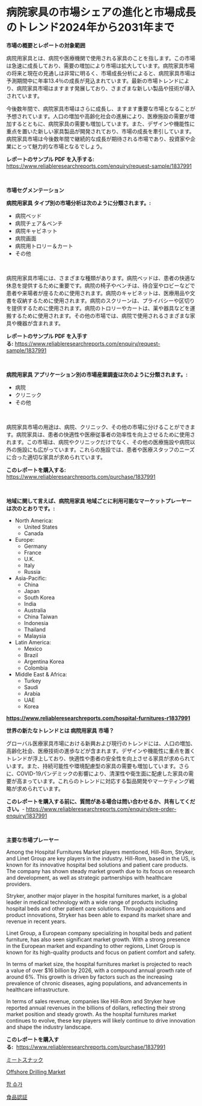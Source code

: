 <p><h1>病院家具の市場シェアの進化と市場成長のトレンド2024年から2031年まで</h1></p><p><strong>市場の概要とレポートの対象範囲</strong></p>
<p><p>病院用家具とは、病院や医療機関で使用される家具のことを指します。この市場は急速に成長しており、需要の増加により市場は拡大しています。病院家具市場の将来と現在の見通しは非常に明るく、市場成長分析によると、病院家具市場は予測期間中に年率13.4％の成長が見込まれています。最新の市場トレンドにより、病院家具市場はますます発展しており、さまざまな新しい製品や技術が導入されています。</p><p>今後数年間で、病院家具市場はさらに成長し、ますます重要な市場となることが予想されています。人口の増加や高齢化社会の進展により、医療施設の需要が増加するとともに、病院家具の需要も増加しています。また、デザインや機能性に重点を置いた新しい家具製品が開発されており、市場の成長を牽引しています。病院家具市場は今後数年間で継続的な成長が期待される市場であり、投資家や企業にとって魅力的な市場となるでしょう。</p></p>
<p><strong>レポートのサンプル PDF を入手する:</strong> <a href="https://www.reliableresearchreports.com/enquiry/request-sample/1837991">https://www.reliableresearchreports.com/enquiry/request-sample/1837991</a></p>
<p>&nbsp;</p>
<p><strong>市場セグメンテーション</strong></p>
<p><strong>病院用家具 タイプ別の市場分析は次のように分類されます。:</strong></p>
<p><ul><li>病院ベッド</li><li>病院チェア＆ベンチ</li><li>病院キャビネット</li><li>病院画面</li><li>病院用トロリー＆カート</li><li>その他</li></ul></p>
<p>&nbsp;</p>
<p><p>病院用家具市場には、さまざまな種類があります。病院ベッドは、患者の快適な休息を提供するために重要です。病院の椅子やベンチは、待合室やロビーなどで患者や来場者が座るために使用されます。病院のキャビネットは、医療用品や文書を収納するために使用されます。病院のスクリーンは、プライバシーや区切りを提供するために使用されます。病院のトロリーやカートは、薬や器具などを運搬するために使用されます。その他の市場では、病院で使用されるさまざまな家具や機器が含まれます。</p></p>
<p><strong>レポートのサンプル PDF を入手する:</strong>&nbsp;<a href="https://www.reliableresearchreports.com/enquiry/request-sample/1837991">https://www.reliableresearchreports.com/enquiry/request-sample/1837991</a></p>
<p>&nbsp;</p>
<p><strong> 病院用家具 アプリケーション別の市場産業調査は次のように分類されます。:</strong></p>
<p><ul><li>病院</li><li>クリニック</li><li>その他</li></ul></p>
<p>&nbsp;</p>
<p><p>病院家具市場の用途は、病院、クリニック、その他の市場に分けることができます。病院家具は、患者の快適性や医療従事者の効率性を向上させるために使用されます。この市場は、病院やクリニックだけでなく、その他の医療施設や病院以外の施設にも広がっています。これらの施設では、患者や医療スタッフのニーズに合った適切な家具が求められています。</p></p>
<p><strong>このレポートを購入する:</strong>&nbsp; <a href="https://www.reliableresearchreports.com/purchase/1837991">https://www.reliableresearchreports.com/purchase/1837991</a></p>
<p>&nbsp;</p>
<p><strong>地域に関して言えば、病院用家具 地域ごとに利用可能なマーケットプレーヤーは次のとおりです。:</strong></p>
<p><ul>
    <li>
        North America:
        <ul>
            <li>United States</li>
            <li>Canada</li>
        </ul>
    </li>
    <li>
        Europe:
        <ul>
            <li>Germany</li>
            <li>France</li>
            <li>U.K.</li>
            <li>Italy</li>
            <li>Russia</li>
        </ul>
    </li>
    <li>
        Asia-Pacific:
        <ul>
            <li>China</li>
            <li>Japan</li>
            <li>South Korea</li>
            <li>India</li>
            <li>Australia</li>
            <li>China Taiwan</li>
            <li>Indonesia</li>
            <li>Thailand</li>
            <li>Malaysia</li>
        </ul>
    </li>
    <li>
        Latin America:
        <ul>
            <li>Mexico</li>
            <li>Brazil</li>
            <li>Argentina Korea</li>
            <li>Colombia</li>
        </ul>
    </li>
    <li>
        Middle East & Africa:
        <ul>
            <li>Turkey</li>
            <li>Saudi</li>
            <li>Arabia</li>
            <li>UAE</li>
            <li>Korea</li>
        </ul>
    </li>
    </ul></p>
<p><strong><a href="https://www.reliableresearchreports.com/hospital-furnitures-r1837991">https://www.reliableresearchreports.com/hospital-furnitures-r1837991</a></strong>&nbsp;</p>
<p><strong>世界の新たなトレンドとは 病院用家具 市場？</strong></p>
<p><p>グローバル医療家具市場における新興および現行のトレンドには、人口の増加、高齢化社会、医療技術の進歩などが含まれます。デザインや機能性に重点を置くトレンドが浮上しており、快適性や患者の安全性を向上させる家具が求められています。また、持続可能性や環境配慮型の家具の需要も増加しています。さらに、COVID-19パンデミックの影響により、清潔性や衛生面に配慮した家具の需要が高まっています。これらのトレンドに対応する製品開発やマーケティング戦略が求められています。</p></p>
<p><strong>このレポートを購入する前に、質問がある場合は問い合わせるか、共有してください。</strong>- <a href="https://www.reliableresearchreports.com/enquiry/pre-order-enquiry/1837991">https://www.reliableresearchreports.com/enquiry/pre-order-enquiry/1837991</a></p>
<p>&nbsp;</p>
<p><strong>主要な市場プレーヤー</strong></p>
<p><p>Among the Hospital Furnitures Market players mentioned, Hill-Rom, Stryker, and Linet Group are key players in the industry. Hill-Rom, based in the US, is known for its innovative hospital bed solutions and patient care products. The company has shown steady market growth due to its focus on research and development, as well as strategic partnerships with healthcare providers.</p><p>Stryker, another major player in the hospital furnitures market, is a global leader in medical technology with a wide range of products including hospital beds and other patient care solutions. Through acquisitions and product innovations, Stryker has been able to expand its market share and revenue in recent years.</p><p>Linet Group, a European company specializing in hospital beds and patient furniture, has also seen significant market growth. With a strong presence in the European market and expanding to other regions, Linet Group is known for its high-quality products and focus on patient comfort and safety.</p><p>In terms of market size, the hospital furnitures market is projected to reach a value of over $16 billion by 2026, with a compound annual growth rate of around 6%. This growth is driven by factors such as the increasing prevalence of chronic diseases, aging populations, and advancements in healthcare infrastructure.</p><p>In terms of sales revenue, companies like Hill-Rom and Stryker have reported annual revenues in the billions of dollars, reflecting their strong market position and steady growth. As the hospital furnitures market continues to evolve, these key players will likely continue to drive innovation and shape the industry landscape.</p></p>
<p><strong>このレポートを購入する:</strong>&nbsp;&nbsp;<a href="https://www.reliableresearchreports.com/purchase/1837991">https://www.reliableresearchreports.com/purchase/1837991</a></p>
<p><p><a href="https://medium.com/@nyahmertz1944/%E8%82%89%E3%82%B9%E3%83%8A%E3%83%83%E3%82%AF%E5%B8%82%E5%A0%B4%E3%81%AE%E5%88%86%E6%9E%90-%E4%B8%96%E7%95%8C%E3%81%AE%E6%A5%AD%E7%95%8C%E3%81%AE%E8%A6%8B%E9%80%9A%E3%81%97%E3%81%A8%E4%BA%88%E6%B8%AC-2024%E5%B9%B4%E3%81%8B%E3%82%892031%E5%B9%B4%E3%81%BE%E3%81%A7-97c1cc76efda">ミートスナック</a></p><p><a href="https://github.com/Angelnienowdseej3e45z3p8c/Market-Research-Report-List-2/blob/main/offshore-drilling-market.md">Offshore Drilling Market</a></p><p><a href="https://medium.com/@darrellacocha676/%ED%8C%9C-%EC%84%A4%ED%83%95-%EC%8B%9C%EC%9E%A5-%EB%B6%84%EC%84%9D-%EA%B8%80%EB%A1%9C%EB%B2%8C-%EC%82%B0%EC%97%85-%EC%A0%84%EB%A7%9D%EA%B3%BC-%EC%98%88%EC%B8%A1-2024%EB%85%84%EB%B6%80%ED%84%B0-2031%EB%85%84-5fea3bd89c41">팜 슈가</a></p><p><a href="https://medium.com/@edwards13jessica/%E9%A3%9F%E5%93%81%E8%AA%8D%E8%A8%BC%E5%B8%82%E5%A0%B4%E5%B1%95%E6%9C%9B-%E6%A5%AD%E7%95%8C%E6%A6%82%E8%A6%81%E3%81%8A%E3%82%88%E3%81%B3%E4%BA%88%E6%B8%AC-2024%E5%B9%B4%E3%81%8B%E3%82%892031%E5%B9%B4-a9f9d9d7e706">食品認証</a></p></p>